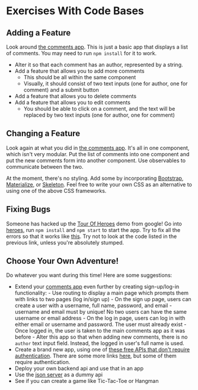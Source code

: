 # Exercises With Code Bases

## Adding a Feature

Look around [the comments app](comments/).  This is just a basic app that displays a list of comments.  You may need to run `npm install` for it to work.

- Alter it so that each comment has an author, represented by a string.
- Add a feature that allows you to add more comments
    - This should be all within the same component
    - Visually, it should consist of two text inputs (one for author, one for comment) and a submit button
- Add a feature that allows you to delete comments
- Add a feature that allows you to edit comments
    - You should be able to click on a comment, and the text will be replaced by two text inputs (one for author, one for comment)

## Changing a Feature

Look again at what you did in [the comments app](comments/).  It's all in one component, which isn't very modular.  Put the list of comments into one component and put the new comments form into another component.  Use observables to communicate between the two.

At the moment, there's no styling.  Add some by incorporating [Bootstrap](http://getbootstrap.com/), [Materialize](http://materializecss.com/), or [Skeleton](http://getskeleton.com/).  Feel free to write your own CSS as an alternative to using one of the above CSS frameworks.

## Fixing Bugs

Someone has hacked up the [Tour Of Heroes](https://angular.io/tutorial/toh-pt5) demo from google!  Go into [heroes](heroes/), run `npm install` and `npm start` to start the app.  Try to fix all the errors so that it works like [this](https://den-materials.github.io/tour-of-heroes-dist).  Try not to look at the code listed in the previous link, unless you're absolutely stumped.

## Choose Your Own Adventure!

Do whatever you want during this time!  Here are some suggestions:

- Extend your [comments app](comments/) even further by creating sign-up/log-in functionality:
        - Use routing to display a main page which prompts them with links to two pages (log in/sign up)
        - On the sign up page, users can create a user with a username, full name, password, and email
            - username and email must by unique!  No two users can have the same username or email address
        - On the log in page, users can log in with either email or username and password.  The user must already exist
            - Once logged in, the user is taken to the main comments app as it was before
            - Alter this app so that when adding new comments, there is no `author` text input field.  Instead, the logged in user's full name is used.
- Create a brand new app, using one of [these free APIs that don't require authentication](https://shkspr.mobi/blog/2016/05/easy-apis-without-authentication/).  There are some more links [here](https://github.com/toddmotto/public-apis), but some of them require authentication.
- Deploy your own backend api and use that in an app
- Use the [json server](https://github.com/typicode/json-server) as a dummy api
- See if you can create a game like Tic-Tac-Toe or Hangman
